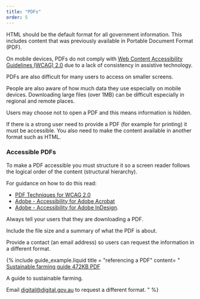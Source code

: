 ```yaml
---
title: "PDFs"
order: 5
---
```


HTML should be the default format for all government information. This includes content that was previously available in Portable Document Format (PDF).

On mobile devices, PDFs do not comply with [Web Content Accessibility Guidelines (WCAG) 2.0](https://www.w3.org/TR/WCAG20/) due to a lack of consistency in assistive technology.

PDFs are also difficult for many users to access on smaller screens.

People are also aware of how much data they use especially on mobile devices. Downloading large files (over 1MB) can be difficult especially in regional and remote places.

Users may choose not to open a PDF and this means information is hidden.

If there is a strong user need to provide a PDF (for example for printing) it must be accessible. You also need to make the content available in another format such as HTML.

### Accessible PDFs

To make a PDF accessible you must structure it so a screen reader follows the logical order of the content (structural hierarchy).

For guidance on how to do this read:

- [PDF Techniques for WCAG 2.0](https://www.w3.org/TR/2014/NOTE-WCAG20-TECHS-20140408/pdf.html)
- [Adobe - Accessibility for Adobe Acrobat](http://www.adobe.com/accessibility/products/acrobat.html)
- [Adobe - Accessibility for Adobe InDesign](http://www.adobe.com/accessibility/products/indesign.html).

Always tell your users that they are downloading a PDF.

Include the file size and a summary of what the PDF is about.

Provide a contact (an email address) so users can request the information in a different format.

{% include guide_example.liquid
  title = "referencing a PDF"
  content= "
[Sustainable farming guide 472KB PDF]()

A guide to sustainable farming.

Email [digital@digital.gov.au]() to request a different format.
"
%}
